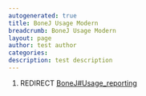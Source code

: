 ```yaml
---
autogenerated: true
title: BoneJ Usage Modern
breadcrumb: BoneJ Usage Modern
layout: page
author: test author
categories: 
description: test description
---
```


1.  REDIRECT [BoneJ\#Usage\_reporting](BoneJ#Usage_reporting "wikilink")
